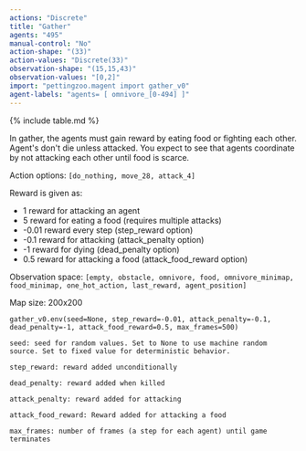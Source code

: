```yaml
---
actions: "Discrete"
title: "Gather"
agents: "495"
manual-control: "No"
action-shape: "(33)"
action-values: "Discrete(33)"
observation-shape: "(15,15,43)"
observation-values: "[0,2]"
import: "pettingzoo.magent import gather_v0"
agent-labels: "agents= [ omnivore_[0-494] ]"
---
```


{% include table.md %}



In gather, the agents must gain reward by eating food or fighting each other. Agent's don't die unless attacked. You expect to see that agents coordinate by not attacking each other until food is scarce.

Action options: `[do_nothing, move_28, attack_4]`

Reward is given as:

* 1 reward for attacking an agent
* 5 reward for eating a food (requires multiple attacks)
* -0.01 reward every step (step_reward option)
* -0.1 reward for attacking (attack_penalty option)
* -1 reward for dying (dead_penalty option)
* 0.5 reward for attacking a food (attack_food_reward option)

Observation space: `[empty, obstacle, omnivore, food, omnivore_minimap, food_minimap, one_hot_action, last_reward, agent_position]`

Map size: 200x200

```
gather_v0.env(seed=None, step_reward=-0.01, attack_penalty=-0.1, dead_penalty=-1, attack_food_reward=0.5, max_frames=500)
```

```
seed: seed for random values. Set to None to use machine random source. Set to fixed value for deterministic behavior.

step_reward: reward added unconditionally

dead_penalty: reward added when killed

attack_penalty: reward added for attacking

attack_food_reward: Reward added for attacking a food

max_frames: number of frames (a step for each agent) until game terminates
```
